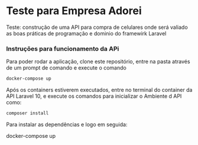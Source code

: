 # Teste para Empresa Adorei
Teste: construção de uma API para compra de celulares onde será valiado
as boas práticas de programação e dominio do framewirk Laravel

### Instruções para funcionamento da APi 
Para poder rodar a aplicação, clone este repositório, entre na pasta através de um prompt de comando e execute o comando 

```bash
docker-compose up
```
Após os containers estiverem executados, entre no terminal do container da API Laravel 10, e execute os comandos para inicializar o Ambiente d API como: 
```bash
composer install
```
Para instalar as dependências e logo em seguida:

docker-compose up
